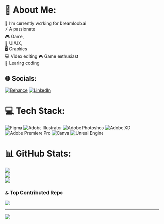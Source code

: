 # 💫 About Me:
🔭 I’m currently working for Dreamloob.ai<br>⚡ A passionate <br>🎮 Game, <br> 📱 UI/UX, <br> 🖥️ Graphics <br> 💻 Video editing <be> 🎮 Game enthusiast <br> 📝 Learing coding 


## 🌐 Socials:
[![Behance](https://img.shields.io/badge/Behance-1769ff?logo=behance&logoColor=white)](https://behance.net/niyognarayanan) [![LinkedIn](https://img.shields.io/badge/LinkedIn-%230077B5.svg?logo=linkedin&logoColor=white)](https://linkedin.com/in/https://www.linkedin.com/in/niyog-narayanan-771533222/) 

# 💻 Tech Stack:
![Figma](https://img.shields.io/badge/figma-%23F24E1E.svg?style=for-the-badge&logo=figma&logoColor=white) ![Adobe Illustrator](https://img.shields.io/badge/adobe%20illustrator-%23FF9A00.svg?style=for-the-badge&logo=adobe%20illustrator&logoColor=white) ![Adobe Photoshop](https://img.shields.io/badge/adobe%20photoshop-%2331A8FF.svg?style=for-the-badge&logo=adobe%20photoshop&logoColor=white) ![Adobe XD](https://img.shields.io/badge/Adobe%20XD-470137?style=for-the-badge&logo=Adobe%20XD&logoColor=#FF61F6) ![Adobe Premiere Pro](https://img.shields.io/badge/Adobe%20Premiere%20Pro-9999FF.svg?style=for-the-badge&logo=Adobe%20Premiere%20Pro&logoColor=white) ![Canva](https://img.shields.io/badge/Canva-%2300C4CC.svg?style=for-the-badge&logo=Canva&logoColor=white) ![Unreal Engine](https://img.shields.io/badge/unrealengine-%23313131.svg?style=for-the-badge&logo=unrealengine&logoColor=white)
# 📊 GitHub Stats:
![](https://github-readme-stats.vercel.app/api?username=NiyogNarayanan&theme=dark&hide_border=false&include_all_commits=false&count_private=false)<br/>
![](https://github-readme-streak-stats.herokuapp.com/?user=NiyogNarayanan&theme=dark&hide_border=false)<br/>
![](https://github-readme-stats.vercel.app/api/top-langs/?username=NiyogNarayanan&theme=dark&hide_border=false&include_all_commits=false&count_private=false&layout=compact)

### 🔝 Top Contributed Repo
![](https://github-contributor-stats.vercel.app/api?username=NiyogNarayanan&limit=5&theme=dark&combine_all_yearly_contributions=true)

---
[![](https://visitcount.itsvg.in/api?id=NiyogNarayanan&icon=0&color=0)](https://visitcount.itsvg.in)

<!-- Proudly created with GPRM ( https://gprm.itsvg.in ) -->
